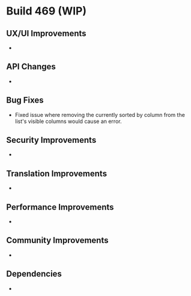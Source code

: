 # Build 469 (WIP)

## UX/UI Improvements
-

## API Changes
-

## Bug Fixes
- Fixed issue where removing the currently sorted by column from the list's visible columns would cause an error.

## Security Improvements
-

## Translation Improvements
-

## Performance Improvements
-

## Community Improvements
-

## Dependencies
-